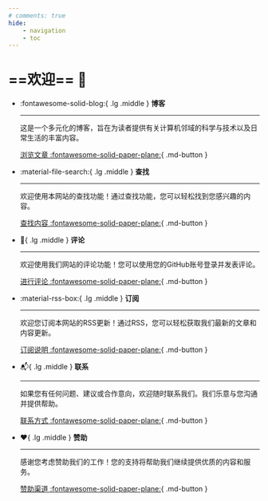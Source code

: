 ```yaml
---
# comments: true
hide:
    - navigation
    - toc
---
```

# ==**欢迎**== :partying_face:

<div class="grid cards" markdown>

-  :fontawesome-solid-blog:{ .lg .middle } **博客**

    ---

    这是一个多元化的博客，旨在为读者提供有关计算机邻域的科学与技术以及日常生活的丰富内容。

    [浏览文章 :fontawesome-solid-paper-plane:](#){ .md-button }

-   :material-file-search:{ .lg .middle } **查找**

    ---

    欢迎使用本网站的查找功能！通过查找功能，您可以轻松找到您感兴趣的内容。

    [查找内容 :fontawesome-solid-paper-plane:](#){ .md-button }

-   :speech_balloon:{ .lg .middle } **评论**

    ---

    欢迎使用我们网站的评论功能！您可以使用您的GitHub账号登录并发表评论。

    [进行评论 :fontawesome-solid-paper-plane:](#){ .md-button }

-   :material-rss-box:{ .lg .middle } **订阅**

    ---

    欢迎您订阅本网站的RSS更新！通过RSS，您可以轻松获取我们最新的文章和内容更新。
    
    [订阅说明 :fontawesome-solid-paper-plane:](#){ .md-button }

-   :mailbox_with_mail:{ .lg .middle } **联系**

    ---

    如果您有任何问题、建议或合作意向，欢迎随时联系我们。我们乐意与您沟通并提供帮助。

    [联系方式 :fontawesome-solid-paper-plane:](#){ .md-button }

-   :heart:{ .lg .middle } **赞助**

    ---

    感谢您考虑赞助我们的工作！您的支持将帮助我们继续提供优质的内容和服务。
    
    [赞助渠道 :fontawesome-solid-paper-plane:](#){ .md-button }


</div>
